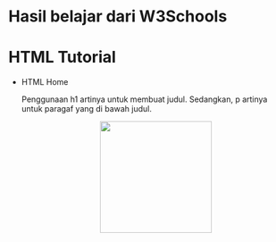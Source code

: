 # Hasil belajar dari W3Schools
# HTML Tutorial
- HTML Home
  
  Penggunaan h1 artinya untuk membuat judul. Sedangkan, p artinya untuk paragaf yang di bawah judul.
  
  <p align="center">
  <img src="https://photos.app.goo.gl/3Zh87Mb6b26RfHcMA" style="display: block; margin: auto;" width="200"/>
</p> 
